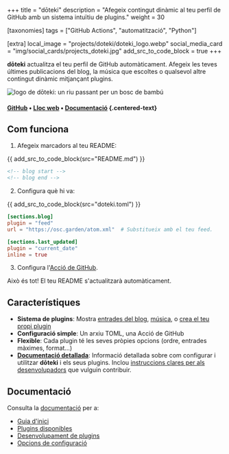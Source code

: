 +++
title = "dōteki"
description = "Afegeix contingut dinàmic al teu perfil de GitHub amb un sistema intuïtiu de plugins."
weight = 30

[taxonomies]
tags = ["GitHub Actions", "automatització", "Python"]

[extra]
local_image = "projects/doteki/doteki_logo.webp"
social_media_card = "img/social_cards/projects_doteki.jpg"
add_src_to_code_block = true
+++

**dōteki** actualitza el teu perfil de GitHub automàticament. Afegeix les teves últimes publicacions del blog, la música que escoltes o qualsevol altre contingut dinàmic mitjançant plugins.

![logo de dōteki: un riu passant per un bosc de bambú](https://cdn.jsdelivr.net/gh/welpo/doteki@main/website/static/img/logo.png)

#### [GitHub](https://github.com/welpo/doteki) • [Lloc web](https://doteki.org/) • [Documentació](https://doteki.org/docs/) {.centered-text}

## Com funciona

1. Afegeix marcadors al teu README:

{{ add_src_to_code_block(src="README.md") }}
```md
<!-- blog start -->
<!-- blog end -->
```

2. Configura què hi va:

{{ add_src_to_code_block(src="doteki.toml") }}
```toml
[sections.blog]
plugin = "feed"
url = "https://osc.garden/atom.xml"  # Substitueix amb el teu feed.

[sections.last_updated]
plugin = "current_date"
inline = true
```

3. Configura l'[Acció de GitHub](https://github.com/welpo/doteki-action).

Això és tot! El teu README s'actualitzarà automàticament.

## Característiques

- **Sistema de plugins**: Mostra [entrades del blog](https://doteki.org/docs/plugins/feed), [música](https://doteki.org/docs/plugins/lastfm), o [crea el teu propi plugin](https://doteki.org/docs/developer-guide/plugin-standard)
- **Configuració simple**: Un arxiu TOML, una Acció de GitHub
- **Flexible**: Cada plugin té les seves pròpies opcions (ordre, entrades màximes, format…)
- **[Documentació detallada](https://doteki.org/docs/)**: Informació detallada sobre com configurar i utilitzar **dōteki** i els seus plugins. Inclou [instruccions clares per als desenvolupadors](https://doteki.org/docs/developer-guide/) que vulguin contribuir.

## Documentació

Consulta la [documentació](https://doteki.org/docs/) per a:

- [Guia d'inici](https://doteki.org/docs/)
- [Plugins disponibles](https://doteki.org/docs/category/plugins)
- [Desenvolupament de plugins](https://doteki.org/docs/developer-guide/)
- [Opcions de configuració](https://doteki.org/docs/configuration/)
